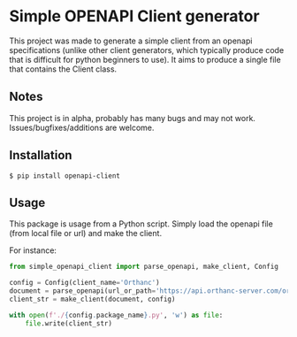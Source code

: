 # Simple OPENAPI Client generator

This project was made to generate a simple client from an openapi
specifications (unlike other client generators, which typically produce
code that is difficult for python beginners to use). It aims to produce a
single file that contains the Client class.

## Notes
This project is in alpha, probably has many bugs and may not work.
Issues/bugfixes/additions are welcome.

## Installation
```shell
$ pip install openapi-client
```

## Usage

This package is usage from a Python script.
Simply load the openapi file (from local file or url) and make the client.

For instance:

```py
from simple_openapi_client import parse_openapi, make_client, Config

config = Config(client_name='Orthanc')
document = parse_openapi(url_or_path='https://api.orthanc-server.com/orthanc-openapi.json')
client_str = make_client(document, config)

with open(f'./{config.package_name}.py', 'w') as file:
    file.write(client_str)
```
